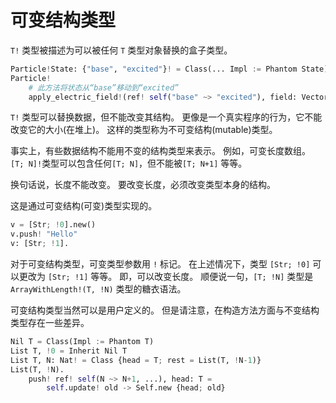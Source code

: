 # 可变结构类型

`T!` 类型被描述为可以被任何 `T` 类型对象替换的盒子类型。

```python
Particle!State: {"base", "excited"}! = Class(... Impl := Phantom State)
Particle!
    # 此方法将状态从“base”移动到“excited”
    apply_electric_field!(ref! self("base" ~> "excited"), field: Vector) = ...
```

`T!` 类型可以替换数据，但不能改变其结构。
更像是一个真实程序的行为，它不能改变它的大小(在堆上)。 这样的类型称为不可变结构(mutable)类型。

事实上，有些数据结构不能用不变的结构类型来表示。
例如，可变长度数组。 `[T; N]!`类型可以包含任何`[T; N]`，但不能被`[T; N+1]` 等等。

换句话说，长度不能改变。 要改变长度，必须改变类型本身的结构。

这是通过可变结构(可变)类型实现的。

```python
v = [Str; !0].new()
v.push! "Hello"
v: [Str; !1].
```

对于可变结构类型，可变类型参数用 `!` 标记。 在上述情况下，类型 `[Str; !0]` 可以更改为 `[Str; !1]` 等等。 即，可以改变长度。
顺便说一句，`[T; !N]` 类型是 `ArrayWithLength!(T, !N)` 类型的糖衣语法。

可变结构类型当然可以是用户定义的。 但是请注意，在构造方法方面与不变结构类型存在一些差异。

```python
Nil T = Class(Impl := Phantom T)
List T, !0 = Inherit Nil T
List T, N: Nat! = Class {head = T; rest = List(T, !N-1)}
List(T, !N).
    push! ref! self(N ~> N+1, ...), head: T =
        self.update! old -> Self.new {head; old}
```
